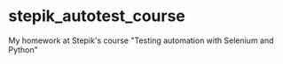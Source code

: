# stepik_autotest_course
My homework at Stepik's course "Testing automation with Selenium and Python" 
